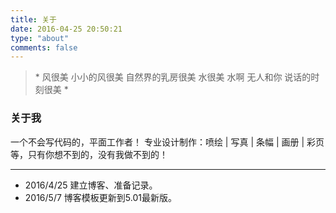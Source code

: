 ```yaml
---
title: 关于
date: 2016-04-25 20:50:21
type: "about"
comments: false
---
```

<blockquote class="blockquote-center">
* 风很美	小小的风很美
自然界的乳房很美
水很美	水啊
无人和你	说话的时刻很美 * 

</blockquote>

### 关于我
一个不会写代码的，平面工作者！
专业设计制作：喷绘 | 写真 | 条幅 | 画册 | 彩页等，只有你想不到的，没有我做不到的！

---
* 2016/4/25 
  建立博客、准备记录。
* 2016/5/7
  博客模板更新到5.01最新版。